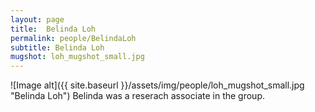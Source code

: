 ```yaml
---
layout: page
title:  Belinda Loh
permalink: people/BelindaLoh
subtitle: Belinda Loh
mugshot: loh_mugshot_small.jpg
---
```

![Image alt]({{ site.baseurl }}/assets/img/people/loh_mugshot_small.jpg "Belinda Loh")
Belinda was a reserach associate in the group.

